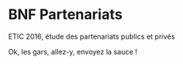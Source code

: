 # BNF Partenariats
ETIC 2016, étude des partenariats publics et privés

Ok, les gars, allez-y, envoyez la sauce !
